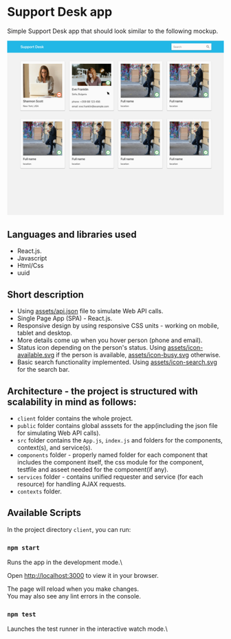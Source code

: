 # Support Desk app 

Simple Support Desk app that should look similar to the following mockup.

![Design](assets/design.png)

## Languages and libraries used
- React.js. 
- Javascript
- Html/Css
- uuid

## Short description
- Using [assets/api.json](assets/api.json) file to simulate Web API calls.
- Single Page App (SPA) - React.js.
- Responsive design by using responsive CSS units - working on mobile, tablet and desktop.
- More details come up when you hover person (phone and email).
- Status icon depending on the person's status. Using [assets/icon-available.svg](assets/icon-available.svg) if the person is available, [assets/icon-busy.svg](assets/icon-busy.svg) otherwise. 
- Basic search functionality implemented. Using [assets/icon-search.svg](assets/icon-search.svg) for the search bar.

## Architecture - the project is structured with scalability in mind as follows:
- `client` folder contains the whole project.
- `public` folder contains global asssets for the app(including the json file for simulating Web API calls).
- `src` folder contains the `App.js`, `index.js` and folders for the components, context(s), and service(s).
- `components` folder - properly named folder for each component that includes the component itself, the css module for the component, testfile and asseet needed for the component(if any).
- `services` folder - contains unified requester and service (for each resource) for handling AJAX requests. 
- `contexts` folder.

## Available Scripts

In the project directory `client`, you can run:

### `npm start`

Runs the app in the development mode.\

Open [http://localhost:3000](http://localhost:3000) to view it in your browser.

The page will reload when you make changes.\
You may also see any lint errors in the console.

### `npm test`

Launches the test runner in the interactive watch mode.\